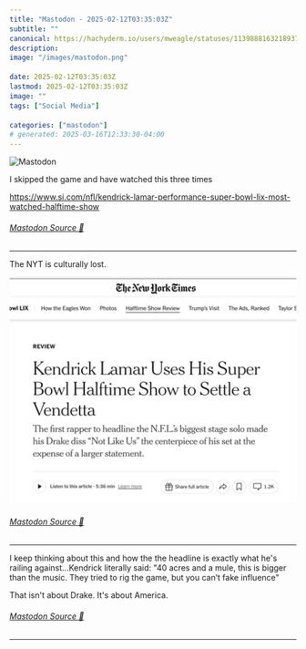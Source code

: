 ```yaml
---
title: "Mastodon - 2025-02-12T03:35:03Z"
subtitle: ""
canonical: https://hachyderm.io/users/mweagle/statuses/113988816321893776
description:
image: "/images/mastodon.png"

date: 2025-02-12T03:35:03Z
lastmod: 2025-02-12T03:35:03Z
image: ""
tags: ["Social Media"]

categories: ["mastodon"]
# generated: 2025-03-16T12:33:30-04:00
---
```

![Mastodon](/images/mastodon.png)

<p>I skipped the game and have watched this three times </p><p><a href="https://www.si.com/nfl/kendrick-lamar-performance-super-bowl-lix-most-watched-halftime-show" target="_blank" rel="nofollow noopener noreferrer" translate="no"><span class="invisible">https://www.</span><span class="ellipsis">si.com/nfl/kendrick-lamar-perf</span><span class="invisible">ormance-super-bowl-lix-most-watched-halftime-show</span></a></p>


###### [Mastodon Source 🐘](https://hachyderm.io/@mweagle/113988816321893776)

___

<p>The NYT is culturally lost.</p>

![](8185132d7f434b1a.jpeg)

###### [Mastodon Source 🐘](https://hachyderm.io/@mweagle/113988840101220080)

___

<p>I keep thinking about this and how the the headline is exactly what he&#39;s railing against…Kendrick literally said: &quot;40 acres and a mule, this is bigger than the music. They tried to rig the game, but you can’t fake influence&quot; </p><p>That isn&#39;t about Drake. It&#39;s about America.</p>


###### [Mastodon Source 🐘](https://hachyderm.io/@mweagle/113989604784429432)

___
